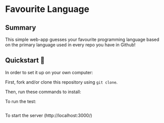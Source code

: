 # Favourite Language 

## Summary
This simple web-app guesses your favourite programming language based on the primary language used in every repo you have in Github!


## Quickstart :runner:

In order to set it up on your own computer:

First, fork and/or clone this repository using ```git clone```.

Then, run these commands to install:


To run the test:
```bash

```
To start the server (http://localhost:3000/)
```bash

```


  
